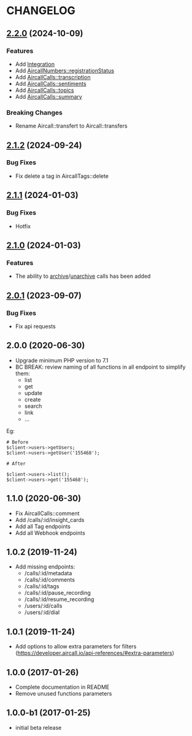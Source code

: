 # CHANGELOG

## [2.2.0](https://github.com/alex-volga/aircall-php/compare/v2.1.2...v2.2.0) (2024-10-09)
### Features
* Add [Integration](https://developer.aircall.io/api-references/#integration)
* Add [AircallNumbers::registrationStatus](https://developer.aircall.io/api-references/#registration-status)
* Add [AircallCalls::transcription](https://developer.aircall.io/api-references/#retrieve-a-transcription)
* Add [AircallCalls::sentiments](https://developer.aircall.io/api-references/#retrieve-sentiments)
* Add [AircallCalls::topics](https://developer.aircall.io/api-references/#retrieve-topics)
* Add [AircallCalls::summary](https://developer.aircall.io/api-references/#retrieve-a-summary)

### Breaking Changes
* Rename Aircall::transfert to Aircall::transfers 

## [2.1.2](https://github.com/alex-volga/aircall-php/compare/v2.1.1...v2.1.2) (2024-09-24)
### Bug Fixes
* Fix delete a tag in AircallTags::delete

## [2.1.1](https://github.com/alex-volga/aircall-php/compare/v2.1.0...v2.1.1) (2024-01-03)
### Bug Fixes
* Hotfix

## [2.1.0](https://github.com/alex-volga/aircall-php/compare/v2.0.1...v2.1.0) (2024-01-03)
### Features
* The ability to [archive](https://developer.aircall.io/api-references/#archive-a-call)/[unarchive](https://developer.aircall.io/api-references/#unarchive-a-call) calls has been added

## [2.0.1](https://github.com/alex-volga/aircall-php/compare/v2.0.0...v2.0.1) (2023-09-07)
### Bug Fixes
* Fix api requests

## 2.0.0 (2020-06-30)
* Upgrade minimum PHP version to 7.1
* BC BREAK: review naming of all functions in all endpoint to simplify them:
  * list
  * get
  * update
  * create
  * search 
  * link
  * ...
  
Eg:
```
# Before
$client->users->getUsers;
$client->users->getUser('155468');

# After

$client->users->list();
$client->users->get('155468');
```


## 1.1.0 (2020-06-30)

* Fix AircallCalls::comment
* Add /calls/:id/insight_cards
* Add all Tag endpoints
* Add all Webhook endpoints
## 1.0.2 (2019-11-24)

 * Add missing endpoints:
   * /calls/:id/metadata
   * /calls/:id/comments
   * /calls/:id/tags
   * /calls/:id/pause_recording
   * /calls/:id/resume_recording
   * /users/:id/calls
   * /users/:id/dial

## 1.0.1 (2019-11-24)

 * Add options to allow extra parameters for filters (https://developer.aircall.io/api-references/#extra-parameters)

## 1.0.0 (2017-01-26)

 * Complete documentation in README
 * Remove unused functions parameters

## 1.0.0-b1 (2017-01-25)

 * initial beta release
